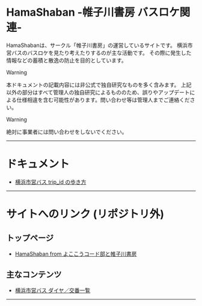 # HamaShaban -帷子川書房 バスロケ関連-
HamaShabanは、サークル「帷子川書房」の運営しているサイトです。
横浜市営バスのバスロケを見たり考えたりするのが主な活動です。
その際に発生した情報などの蓄積と散逸の防止を目的としています。

> [!Warning]
> 本ドキュメントの記載内容には非公式で独自研究なものを多く含みます。
> 上記以外の部分はすべて管理人の独自研究によるもののため、誤りやアップデートによる仕様相違を含む可能性があります。問い合わせ等は管理人までご連絡ください。

> [!Warning]
> 絶対に事業者には問い合わせをしないでください。

---

# ドキュメント
- [横浜市営バス trip_id の歩き方 ](./gtfs-tour.md)


---

# サイトへのリンク (リポジトリ外)
## トップページ
- [HamaShaban from よここうコード部と帷子川書房](https://katabira.sakura.ne.jp/hamashaban/)


## 主なコンテンツ
- [横浜市営バス ダイヤ／交番一覧](https://katabira.sakura.ne.jp/hamashaban/dia/)

---
